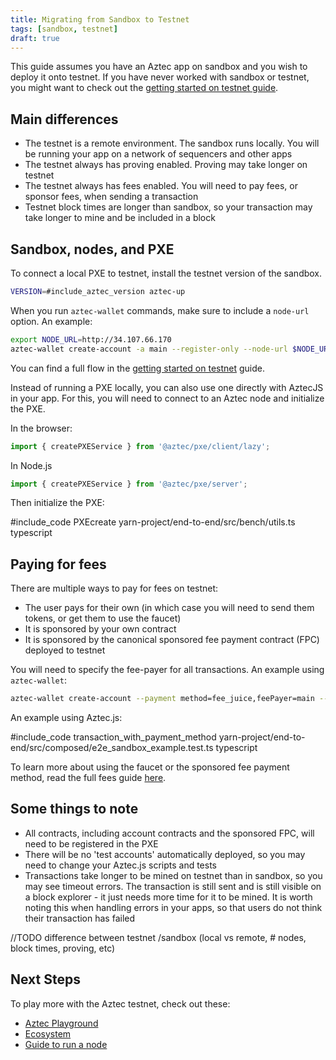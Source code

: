 ```yaml
---
title: Migrating from Sandbox to Testnet
tags: [sandbox, testnet]
draft: true
---
```


This guide assumes you have an Aztec app on sandbox and you wish to deploy it onto testnet. If you have never worked with sandbox or testnet, you might want to check out the [getting started on testnet guide](./developers/guides/local_env/getting_started_on_testnet.md).

## Main differences

- The testnet is a remote environment. The sandbox runs locally. You will be running your app on a network of sequencers and other apps
- The testnet always has proving enabled. Proving may take longer on testnet
- The testnet always has fees enabled. You will need to pay fees, or sponsor fees, when sending a transaction
- Testnet block times are longer than sandbox, so your transaction may take longer to mine and be included in a block

## Sandbox, nodes, and PXE

To connect a local PXE to testnet, install the testnet version of the sandbox.

```sh
VERSION=#include_aztec_version aztec-up
```

When you run `aztec-wallet` commands, make sure to include a `node-url` option. An example:

```sh
export NODE_URL=http://34.107.66.170
aztec-wallet create-account -a main --register-only --node-url $NODE_URL
```

You can find a full flow in the [getting started on testnet](./developers/guides/local_env/getting_started_on_testnet.md) guide.

Instead of running a PXE locally, you can also use one directly with AztecJS in your app. For this, you will need to connect to an Aztec node and initialize the PXE.

In the browser:

```javascript
import { createPXEService } from '@aztec/pxe/client/lazy';
```

In Node.js

```javascript
import { createPXEService } from '@aztec/pxe/server';
```

Then initialize the PXE:

#include_code PXEcreate yarn-project/end-to-end/src/bench/utils.ts typescript

## Paying for fees

There are multiple ways to pay for fees on testnet:
- The user pays for their own (in which case you will need to send them tokens, or get them to use the faucet)
- It is sponsored by your own contract
- It is sponsored by the canonical sponsored fee payment contract (FPC) deployed to testnet

You will need to specify the fee-payer for all transactions. An example using `aztec-wallet`:

```sh
aztec-wallet create-account --payment method=fee_juice,feePayer=main --node-url $AZTEC_NODE
```

An example using Aztec.js:

#include_code transaction_with_payment_method yarn-project/end-to-end/src/composed/e2e_sandbox_example.test.ts typescript

To learn more about using the faucet or the sponsored fee payment method, read the full fees guide [here](//TODO).

## Some things to note

- All contracts, including account contracts and the sponsored FPC, will need to be registered in the PXE
- There will be no 'test accounts' automatically deployed, so you may need to change your Aztec.js scripts and tests
- Transactions take longer to be mined on testnet than in sandbox, so you may see timeout errors. The transaction is still sent and is still visible on a block explorer - it just needs more time for it to be mined. It is worth noting this when handling errors in your apps, so that users do not think their transaction has failed

//TODO difference between testnet /sandbox (local vs remote, # nodes, block times, proving, etc)

## Next Steps

To play more with the Aztec testnet, check out these:

- [Aztec Playground](https://play.aztec.network/)
- [Ecosystem](https://www.aztec.network/ecosystem)
- [Guide to run a node](../../../run_node/index.md)

